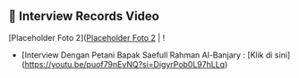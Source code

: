 ## 🔗 Interview Records Video

[Placeholder Foto 2]([Placeholder Foto 2](https://github.com/lasakawatch/AI_Sentinel/blob/main/Lain-Lain/IMG_20250324_165238%20(1).jpg) | !
- [Interview Dengan Petani Bapak Saefull Rahman Al-Banjary : [Klik di sini] (https://youtu.be/puof79nEvNQ?si=DigyrPob0L97hLLq)
